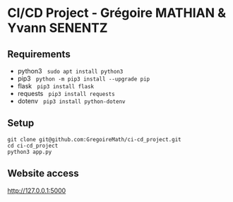 # CI/CD Project - Grégoire MATHIAN & Yvann SENENTZ

## Requirements

* python3    &nbsp;   ```sudo apt install python3```
* pip3        &nbsp;  ```python -m pip3 install --upgrade pip```
* flask       &nbsp;  ```pip3 install flask```
* requests    &nbsp;  ```pip3 install requests```
* dotenv      &nbsp;  ```pip3 install python-dotenv```

## Setup

```git clone git@github.com:GregoireMath/ci-cd_project.git```  
```cd ci-cd_project```  
```python3 app.py```  

## Website access

http://127.0.0.1:5000